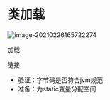 # 类加载

![image-20210226165722274](https://tva1.sinaimg.cn/large/008eGmZEly1go11hbw7ysj30wg0hidp1.jpg)

加载

链接

* 验证：字节码是否符合jvm规范
* 准备：为static变量分配空间